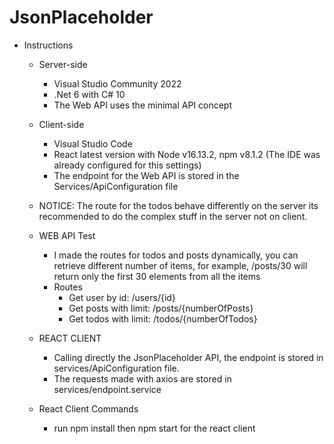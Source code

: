 # JsonPlaceholder

* Instructions
	* Server-side
		* Visual Studio Community 2022
		* .Net 6 with C# 10
		* The Web API uses the minimal API concept

	* Client-side
		* Visual Studio Code
		* React latest version with Node v16.13.2, npm v8.1.2 (The IDE was already configured for this settings)
		* The endpoint for the Web API is stored in the Services/ApiConfiguration file

	* NOTICE: The route for the todos behave differently on the server its recommended to do the complex stuff in the server not on client.

	* WEB API Test
		* I made the routes for todos and posts dynamically, you can retrieve different number of items,
		for example, /posts/30 will return only the first 30 elements from all the items
		* Routes
			* Get user by id: /users/{id}
			* Get posts with limit: /posts/{numberOfPosts}
			* Get todos with limit: /todos/{numberOfTodos}

	* REACT CLIENT
		* Calling directly the JsonPlaceholder API, the endpoint is stored in services/ApiConfiguration file.
		* The requests made with axios are stored in services/endpoint.service

	* React Client Commands
		* run npm install then npm start for the react client

